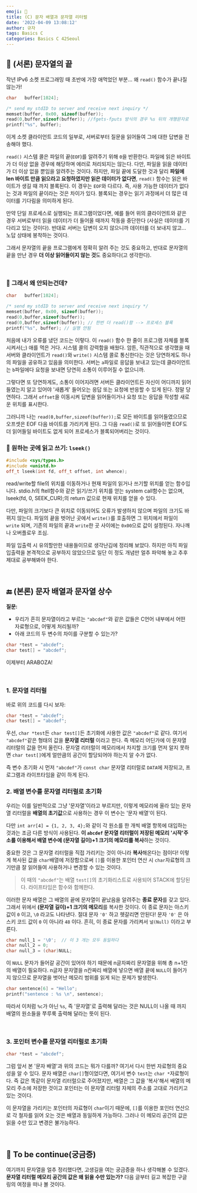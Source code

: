 ```yaml
---
emoji: 🌱
title: (C) 문자 배열과 문자열 리터럴
date: '2022-04-09 13:08:12'
author: 규자
tags: Basics C
categories: Basics C 42Seoul
---
```


## 🙌 (서론) 문자열의 끝
작년 IPv6 소켓 프로그래밍 때 초반에 가장 애먹었던 부분... 왜 `read()` 함수가 끝나질 않는가!

```cpp
char   buffer[1024];

/* send my stdID to server and receive next inquiry */
memset(buffer, 0x00, sizeof(buffer));
read(0,buffer,sizeof(buffer)); //fgets-fputs 방식의 경우 %s 뒤의 개행문자로 인해 입력이 종료됨 (서버가 반응할 수 없음)
printf("%s", buffer);
```
이게 소켓 클라이언트 코드의 일부로, 서버로부터 질문을 읽어들여 그에 대한 답변을 전송해야 했다.

`read()` 시스템 콜은 파일의 끝(`EOF`)를 알려주기 위해 `0`을 반환한다. 파일에 읽은 바이트가 더 이상 없을 경우에 해당하며 에러로 처리되지는 않는다. 다만, 파일을 읽을 데이터가 더 이상 없을 뿐임을 알려주는 것이다. 하지만, 파일 끝에 도달한 것과 달리 **파일에 len 바이트 만큼 읽으라고 요청하였지만 읽은 데이터가 없다면**, `read()` 함수는 읽은 바이트가 생길 때 까지 블록된다. 이 경우는 `EOF`와 다르다. 즉, 사용 가능한 데이터가 없다는 것과 파일의 끝이라는 것은 차이가 있다. 블록되는 경우는 읽기 과정에서 더 많은 데이터를 기다림을 의미하게 된다.

만약 단일 프로세스로 실행되는 프로그램이었다면, 예를 들어 위의 클라이언트와 같은 경우 서버로부터 읽을 데이터가 더 들어올 때까지 작동을 중단한다 (사실은 데이터를 기다리고 있는 것이다). 반대로 서버는 답변이 오지 않으니까 데이터를 더 보내지 않고... 노답 상태에 봉착하는 것이다. 

그래서 문자열의 끝을 프로그램에게 정확히 알려 주는 것도 중요하고, 반대로 문자열의 끝을 만난 경우 **더 이상 읽어들이지 않는 것**도 중요하다(고 생각한다).

<br/>

### 📌 그래서 왜 안되는건데?
```cpp
char   buffer[1024];

/* send my stdID to server and receive next inquiry */
memset(buffer, 0x00, sizeof(buffer));
read(0,buffer,sizeof(buffer)); 
read(0,buffer,sizeof(buffer)); // 한번 더 read()함 --> 프로세스 블록
printf("%s", buffer); // 실행 안됨
```

처음에 내가 오류를 냈던 코드는 이렇다. 이 `read()` 함수 한 줄이 프로그램 자체를 블록시켜서(;;) 애를 먹은 거다. 시스템 콜의 강력함을 배웠다. 암튼, 직관적으로 생각했을 때 서버와 클라이언트가 `read()`와 `write()` 시스템 콜로 통신한다는 것은 당연하게도 하나의 파일을 공유하고 있음을 의미한다. 서버는 `a`파일로 응답을 보내고 있는데 클라이언트는 `b`파일에다 요청을 보내면 당연히 소통이 이루어질 수 없으니까. 

그렇다면 또 당연하게도, 소통이 이어지려면 서버든 클라이언트든 자신이 어디까지 읽어들였는지 알고 있어야 '새롭게' 들어오는 응답 또는 요청에 반응할 수 있게 된다. 정말 당연하다. 그래서 `offset`을 이동시켜 답변을 읽어들이거나 요청 또는 응답을 작성할 새로운 위치를 표시한다. 

그러니까 나는 `read(0,buffer,sizeof(buffer));`로 모든 바이트를 읽어들였으므로 오프셋은 EOF 다음 바이트를 가리키게 된다. 그 다음 `read()`로 또 읽어들이면 EOF도 더 읽어들일 바이트도 없게 되어 프로세스가 블록되어버리는 것이다.

### 📌 원하는 곳에 읽고 쓰기: `lseek()`
```cpp
#include <sys/types.h>
#include <unistd.h>
off_t lseek(int fd, off_t offset, int whence);
```
read/write할 file의 위치를 이동하거나 현재 파일의 읽거나 쓰기할 위치를 얻는 함수입니다. stdio.h의 ftell함수와 같은 읽기/쓰기 위치를 얻는 system call함수는 없으며, lseek(fd, 0, SEEK_CUR);의 return 값으로 현재 위치를 얻을 수 있다.

다만, 파일의 크기보다 큰 위치로 이동되어도 오류가 발생하지 않으며 파일의 크기도 바뀌지 않는다. 파일의 끝을 벗어난 곳에서 `write()`를 호출하면 그 위치에서 파일이 `write` 되며, 기존의 파일의 끝과 `write`한 곳 사이에는 `0x00`으로 값이 설정된다. 자나깨나 오버플로우 조심.

파일 입출력 시 유의할만한 내용들이므로 생각난김에 정리해 보았다. 하지만 아직 파일 입출력을 본격적으로 공부하지 않았으므로 일단 이 정도 개념만 얼추 파악해 놓고 추후 제대로 공부해봐야 한다.

<br/>

## 🔚 (본론) 문자 배열과 문자열 상수
**질문:**
- 우리가 흔히 문자열이라고 부르는 `"abcdef"`와 같은 값들은 C언어 내부에서 어떤 자료형으로, 어떻게 처리될까?
- 아래 코드의 두 변수의 차이를 구분할 수 있는가?
```cpp
char *test = "abcdef";
char test[] = "abcdef";
```
이제부터 ARABOZA!

<br/>

### 1. 문자열 리터럴
바로 위의 코드를 다시 보자:
```cpp
char *test = "abcdef";
char test[] = "abcdef";
```

우선, `char *test`든 `char test[]`든 초기화에 사용한 값은 `"abcdef"`로 같다. 여기서 `"abcdef"`같은 형태의 값을 **문자열 리터럴** 이라고 한다. 즉 메모리 어딘가에 이 문자열 리터럴의 값을 먼저 올린다. 문자열 리터럴이 메모리에서 차지할 크기를 먼저 알지 못하면 `char test[]`에게 얼만큼의 공간이 할당되어야 하는지 알 수가 없다.

즉 변수 초기화 시 먼저 `"abcdef"`가 `const char` 문자열 리터럴로 `DATA`에 저장되고, 프로그램과 라이프타임을 같이 하게 된다.

### 2. 배열 변수를 문자열 리터럴로 초기화
우리는 이를 일반적으로 그냥 '문자열'이라고 부르지만, 이렇게 메모리에 올라 있는 문자열 리터럴을 **배열의 초기값**으로 사용하는 경우 이 변수는 '문자 배열'이 된다. 

다만 `int arr[4] = {1, 2, 3, 4};`와 같이 각 원소를 한 개씩 배열 항목에 대입하는 것과는 조금 다른 방식이 사용된다. **이 `abcdef` 문자열 리터럴이 저장된 메모리 '시작'주소를 이용해서 배열 변수에 (문자열 길이)+1 크기의 메모리를 복사**하는 것이다.

중요한 것은 그 문자열 리터럴을 직접 가리키는 것이 아니라 **복사**해온다는 점이다! 이렇게 복사된 값을 `char`배열에 저장함으로써 `[]`를 이용한 포인터 연산 시 `char`자료형의 크기만큼 잘 읽어들여 사용하거나 변경할 수 있는 것이다.

> 이 때의 `"abcdef"`는 배열 `test[]`의 초기화리스트로 사용되어 STACK에 할당된다. 라이프타임은 함수와 함께한다.

이러한 문자 배열은 그 배열의 끝에 문자열이 끝났음을 알려주는 **종료 문자**를 갖고 있다. 그래서 위에서 **(문자열 길이)+1 크기의 메모리**를 복사한 것이다. 이 종료 문자는 아스키 값이 `0` 이고, `\0` 라고도 나타낸다. 절대 문자 `'0'` 하고 헷갈리면 안된다! 문자 `'0'` 은 아스키 코드 값이 `0` 이 아니라 `48` 이다. 흔히, 이 종료 문자를 가리켜서 `널(Null)` 이라고 부른다.

```cpp
char null_1 = '\0';  // 이 3 개는 모두 동일하다
char null_2 = 0;
char null_3 = (char)NULL;
```
이 `NULL` 문자가 들어갈 공간이 있어야 하기 때문에 n글자짜리 문자열을 위해 총 n+1칸의 배열이 필요하다. n글자 문자열을 n칸짜리 배열에 넣으면 배열 끝에 `NULL`이 들어가지 않으므로 문자열을 벗어난 메모리 범위를 읽게 되는 문제가 발생한다.

```cpp
char sentence[6] = "Hello";
printf("sentence : %s \n", sentence);
```
따라서 이처럼 `%c`가 아닌 `%s`, 즉 '문자열'로 출력해 달라는 것은 NULL이 나올 때 까지 배열의 원소들을 쭈루룩 출력해 달라는 뜻이 된다.

<br/>

### 3. 포인터 변수를 문자열 리터럴로 초기화
```cpp
char *test = "abcdef";
```
그럼 앞서 본 '문자 배열'과 위의 코드는 뭐가 다를까? 여기서 다시 한번 자료형의 중요성을 알 수 있다. 문자 배열은 `char[]`형이었다면, 여기서 변수 `test`는 `char *`자료형이다. 즉 값은 똑같이 문자열 리터럴으로 주어졌지만, 배열은 그 값을 '복사'해서 배열의 메모리 주소에 저장한 것이고 포인터는 이 문자열 리터럴 자체의 주소를 고대로 가리키고 있는 것이다. 

이 문자열을 가리키는 포인터의 자료형이 `char`이기 때문에,  `[]`를 이용한 포인터 연산으로 각 철자를 읽어 오는 것은 배열과 동일하게 가능하다. 그러나 이 메모리 공간의 값은 읽을 수만 있고 변경은 불가능하다.

<br/>

## 🤔 To be continue(궁금증)

여기까지 문자열을 얼추 정리했다면, 고생길을 여는 궁금증을 하나 생각해볼 수 있겠다. **문자열 리터럴 메모리 공간의 값은 왜 읽을 수만 있는가?** 다음 글부터 길고 복잡한 구글링의 여정을 떠나 볼 것이다. 